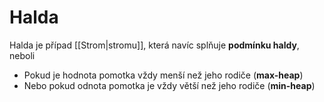 # Halda
Halda je případ [[Strom|stromu]], která navíc splňuje **podmínku haldy**, neboli
- Pokud je hodnota pomotka vždy menší než jeho rodiče (**max-heap**)
- Nebo pokud odnota pomotka je vždy větší než jeho rodiče (**min-heap**)